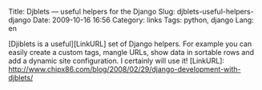 Title: Djblets — useful helpers for the Django
Slug: djblets-useful-helpers-django
Date: 2009-10-16 16:56
Category: links
Tags: python, django
Lang: en

[Djiblets is a useful][LinkURL] set of Django helpers. For example you can easily create a custom tags, mangle URLs, show data in sortable rows and add a dynamic site configuration. I certainly will use it!
[LinkURL]: http://www.chipx86.com/blog/2008/02/29/django-development-with-djblets/